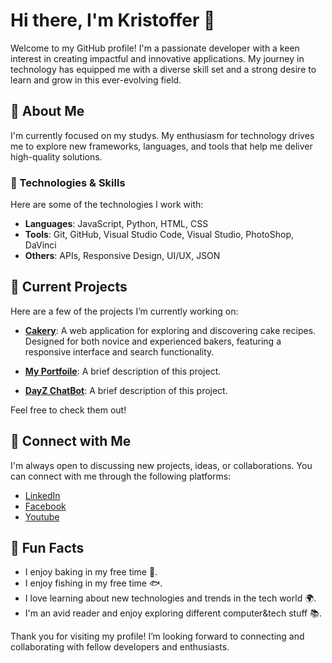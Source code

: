 # Hi there, I'm Kristoffer 👋

Welcome to my GitHub profile! I'm a passionate developer with a keen interest in creating impactful and innovative applications. My journey in technology has equipped me with a diverse skill set and a strong desire to learn and grow in this ever-evolving field.

## 🚀 About Me

I'm currently focused on my studys. My enthusiasm for technology drives me to explore new frameworks, languages, and tools that help me deliver high-quality solutions. 

### 🔧 Technologies & Skills

Here are some of the technologies I work with:

- **Languages**: JavaScript, Python, HTML, CSS
- **Tools**: Git, GitHub, Visual Studio Code, Visual Studio, PhotoShop, DaVinci
- **Others**: APIs, Responsive Design, UI/UX, JSON

## 🌱 Current Projects

Here are a few of the projects I’m currently working on:

- **[Cakery](https://github.com/zarser/Cakery)**: A web application for exploring and discovering cake recipes. Designed for both novice and experienced bakers, featuring a responsive interface and search functionality.

- **[My Portfoile](https://github.com/Zarser/Portfolie)**: A brief description of this project.

- **[DayZ ChatBot](https://github.com/Zarser/Dayz-Support-Bot)**: A brief description of this project.

Feel free to check them out!

## 🤝 Connect with Me

I'm always open to discussing new projects, ideas, or collaborations. You can connect with me through the following platforms:

- [LinkedIn](https://www.linkedin.com/in/kristoffer-hansson-33248a229/)
- [Facebook](https://www.facebook.com/profile.php?id=100009375588361)
- [Youtube](https://www.youtube.com/@kmk.fishing)

## 🌟 Fun Facts

- I enjoy baking in my free time 🍰.
- I enjoy fishing in my free time 🐟.
- I love learning about new technologies and trends in the tech world 🌍.
- I'm an avid reader and enjoy exploring different computer&tech stuff 📚.

Thank you for visiting my profile! I’m looking forward to connecting and collaborating with fellow developers and enthusiasts.
